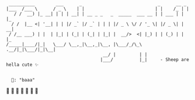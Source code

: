 
   
     __________        ___      _                             _      __ _   
    |___  /___ \      / _ \    | |                           | |    /_ | |  
       / /  __) |_ __| | | | __| | __ _ _   _  _____  ___ __ | | ___ | | |_ 
      / /  |__ <| '__| | | |/ _` |/ _` | | | |/ _ \ \/ / '_ \| |/ _ \| | __|
     / /__ ___) | |  | |_| | (_| | (_| | |_| |  __/>  <| |_) | | (_) | | |_ 
    /_____|____/|_|   \___/ \__,_|\__,_|\__, |\___/_/\_\ .__/|_|\___/|_|\__|
                                         __/ |         | |                  
                                        |___/          |_|     - Sheep are hella cute ✨              
   
   
      🐑: "baaa"
   🐑   🐑   🐑
      🐑      🐑
   🐑      🐑
